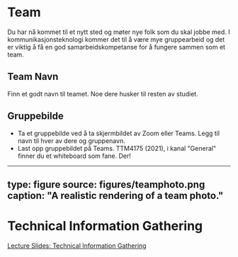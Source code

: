 # Team



Du har nå kommet til et nytt sted og møter nye folk som du skal jobbe med. 
I kommunikasjonsteknologi kommer det til å være mye gruppearbeid og det er viktig å få en god samarbeidskompetanse for å fungere sammen som et team. 


## Team Navn

Finn et godt navn til teamet. Noe dere husker til resten av studiet.

## Gruppebilde

- Ta et gruppebilde ved å ta skjermbildet av Zoom eller Teams. Legg til navn til hver av dere og gruppenavn.
- Last opp gruppebildet på Teams. TTM4175 (2021), i kanal "General" finner du et whiteboard som fane. Der!

---
type: figure
source: figures/teamphoto.png
caption: "A realistic rendering of a team photo."
---





# Technical Information Gathering

[Lecture Slides: Technical Information Gathering](material/TTM4175-2021-L02-Technical_information_gathering.pdf)
